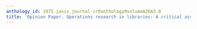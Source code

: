 ```yaml
---
anthology_id: 1975.jasis_journal-ir0anthology0volumeA26A3.0
title: 'Opinion Paper. Operations research in libraries: A critical assessment'
---
```

